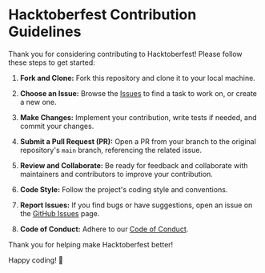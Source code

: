 # Hacktoberfest Contribution Guidelines

Thank you for considering contributing to Hacktoberfest! Please follow these steps to get started:

1. **Fork and Clone:** Fork this repository and clone it to your local machine.

2. **Choose an Issue:** Browse the [Issues](https://github.com/roguezox/Server-Client/issues) to find a task to work on, or create a new one.

3. **Make Changes:** Implement your contribution, write tests if needed, and commit your changes.

4. **Submit a Pull Request (PR):** Open a PR from your branch to the original repository's `main` branch, referencing the related issue.

5. **Review and Collaborate:** Be ready for feedback and collaborate with maintainers and contributors to improve your contribution.

6. **Code Style:** Follow the project's coding style and conventions.

7. **Report Issues:** If you find bugs or have suggestions, open an issue on the [GitHub Issues](https://github.com/roguezox/Server-Client/issues) page.

8. **Code of Conduct:** Adhere to our [Code of Conduct](https://docs.github.com/en/site-policy/github-terms/github-community-code-of-conduct).

Thank you for helping make Hacktoberfest better!

Happy coding! 🎉

